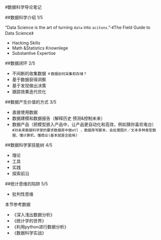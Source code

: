 #数据科学导论笔记

##数据科学介绍 1/5

“Data Science is the art of turning `data` into `acitons`.”-《The Field Guide to Data Science》
+ Hacking Skills
+ Math &Statistics Knownlege
+ Substantive Expertise

##数据闭环 2/5
+ 不间断的收集数据  `＃数据如何采集和存储？`
+ 基于数据获得洞察
+ 基于发现做出决策
+ 跟踪效果迭代优化

##数据产生价值的方式 3/5
+ 直接使用数据
+ 数据建模和数据报告（解释历史 预测&控制未来）
+ 数据产品（把模型嵌入产品中，让产品更自动化和高效，例如猜你喜欢电台）
`#对未来数据科学家的要求数据库中做etl ，数据库写脚本，会处理图片／文本多种类型数据，懂计算机，懂商业(基本就是全能嘛)`

##数据科学家技能树 4/5
+ 理论
+ 工具
+ 实践
+ 探索前沿

##统计思维的陷阱 5/5
+ 批判性思维

本节参考数据
- 《深入浅出数据分析》
- 《统计学的世界》
- 《利用python进行数据分析》
- 《数据科学实战》





